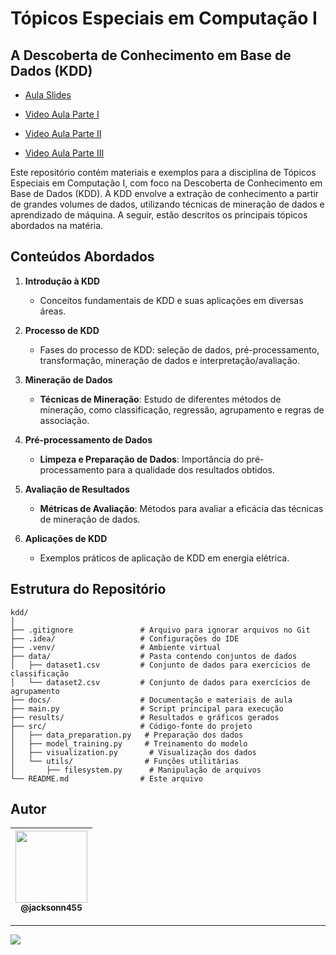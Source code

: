 # Tópicos Especiais em Computação I

## A Descoberta de Conhecimento em Base de Dados (KDD)

- [Aula Slides](https://youtu.be/QlFJu0f3zyg?si=lF_qU21pCEOHJ8C1](https://github.com/jacksonn455/kdd-topicos-especiais-computacao/blob/main/docs/T%C3%B3picos%20Especiais%20em%20Computa%C3%A7%C3%A3o%20I%20-%20A%20descoberta%20de%20conhecimento%20em%20base%20de%20dados%20(KDD)%20-%20COD%207737198.pdf))

- [Video Aula Parte I](https://youtu.be/QlFJu0f3zyg?si=lF_qU21pCEOHJ8C1)

- [Video Aula Parte II](https://youtu.be/y9poBzV9Y8U?si=hZcMMZI-APdqEfX6)
 
- [Video Aula Parte III](https://youtu.be/ehR6KAg5GOs?si=Ry34c1foli4Fyg3f)

Este repositório contém materiais e exemplos para a disciplina de Tópicos Especiais em Computação I, com foco na Descoberta de Conhecimento em Base de Dados (KDD). A KDD envolve a extração de conhecimento a partir de grandes volumes de dados, utilizando técnicas de mineração de dados e aprendizado de máquina. A seguir, estão descritos os principais tópicos abordados na matéria.

## Conteúdos Abordados

1. **Introdução à KDD**
   - Conceitos fundamentais de KDD e suas aplicações em diversas áreas.

2. **Processo de KDD**
   - Fases do processo de KDD: seleção de dados, pré-processamento, transformação, mineração de dados e interpretação/avaliação.

3. **Mineração de Dados**
   - **Técnicas de Mineração**: Estudo de diferentes métodos de mineração, como classificação, regressão, agrupamento e regras de associação.

4. **Pré-processamento de Dados**
   - **Limpeza e Preparação de Dados**: Importância do pré-processamento para a qualidade dos resultados obtidos.

5. **Avaliação de Resultados**
   - **Métricas de Avaliação**: Métodos para avaliar a eficácia das técnicas de mineração de dados.

6. **Aplicações de KDD**
   - Exemplos práticos de aplicação de KDD em energia elétrica.

## Estrutura do Repositório

```plaintext
kdd/
│
├── .gitignore               # Arquivo para ignorar arquivos no Git
├── .idea/                   # Configurações do IDE
├── .venv/                   # Ambiente virtual
├── data/                    # Pasta contendo conjuntos de dados
│   ├── dataset1.csv         # Conjunto de dados para exercícios de classificação
│   └── dataset2.csv         # Conjunto de dados para exercícios de agrupamento
├── docs/                    # Documentação e materiais de aula
├── main.py                  # Script principal para execução
├── results/                 # Resultados e gráficos gerados
├── src/                     # Código-fonte do projeto
│   ├── data_preparation.py   # Preparação dos dados
│   ├── model_training.py     # Treinamento do modelo
│   ├── visualization.py       # Visualização dos dados
│   └── utils/                # Funções utilitárias
│       ├── filesystem.py      # Manipulação de arquivos
└── README.md                # Este arquivo
````

## Autor

| [<img src="https://avatars1.githubusercontent.com/u/46221221?s=460&u=0d161e390cdad66e925f3d52cece6c3e65a23eb2&v=4" width=115><br><sub>@jacksonn455</sub>](https://github.com/jacksonn455) |
| :---: |

--------------------
![](https://github.com/jacksonn455/kdd-topicos-especiais-computacao/blob/main/results/distribuicoes_verde_suave.png)

